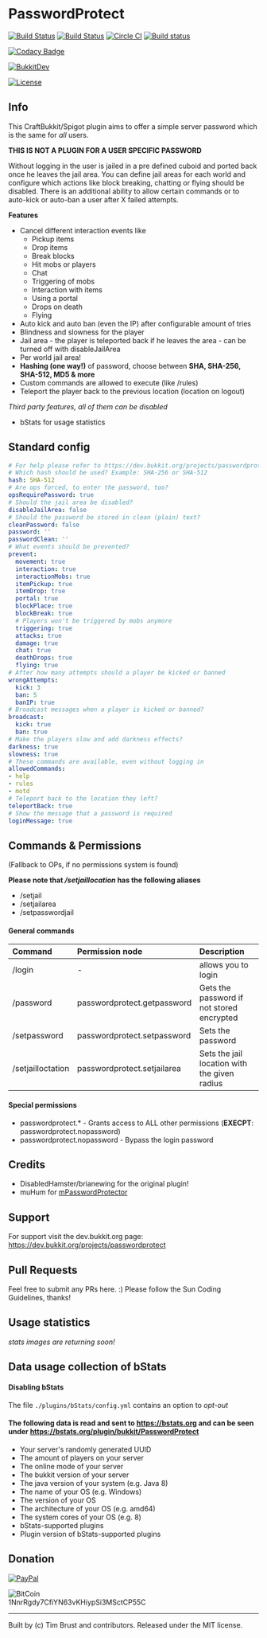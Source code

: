 # PasswordProtect
[![Build Status](https://ci.dustplanet.de/job/PasswordProtect/badge/icon)](https://ci.dustplanet.de/job/PasswordProtect/)
[![Build Status](https://travis-ci.org/timbru31/PasswordProtect.svg?branch=master)](https://travis-ci.org/timbru31/PasswordProtect)
[![Circle CI](https://img.shields.io/circleci/project/timbru31/PasswordProtect.svg)](https://circleci.com/gh/timbru31/PasswordProtect)
[![Build status](https://ci.appveyor.com/api/projects/status/alqexsstuby24650?svg=true)](https://ci.appveyor.com/project/timbru31/passwordprotect)

[![Codacy Badge](https://api.codacy.com/project/badge/Grade/c44d903ca5124d3c8b3278070c0eb704)](https://www.codacy.com/app/timbru31/PasswordProtect?utm_source=github.com&utm_medium=referral&utm_content=timbru31/PasswordProtect&utm_campaign=badger)

[![BukkitDev](https://img.shields.io/badge/BukkitDev-v1.3.1-orange.svg)](https://dev.bukkit.org/projects/passwordprotect)

[![License](https://img.shields.io/badge/License-MIT-blue.svg)](LICENSE)

## Info
This CraftBukkit/Spigot plugin aims to offer a simple server password which is the same for _all_ users.

**THIS IS NOT A PLUGIN FOR A USER SPECIFIC PASSWORD**

Without logging in the user is jailed in a pre defined cuboid and ported back once he leaves the jail area.
You can define jail areas for each world and configure which actions like block breaking, chatting or flying should be disabled.
There is an additional ability to allow certain commands or to auto-kick or auto-ban a user after X failed attempts.

**Features**
* Cancel different interaction events like
  * Pickup items
  * Drop items
  * Break blocks
  * Hit mobs or players
  * Chat
  * Triggering of mobs
  * Interaction with items
  * Using a portal
  * Drops on death
  * Flying
* Auto kick and auto ban (even the IP) after configurable amount of tries
* Blindness and slowness for the player
* Jail area - the player is teleported back if he leaves the area - can be turned off with disableJailArea
* Per world jail area!
* **Hashing (one way!)** of password, choose between **SHA, SHA-256, SHA-512, MD5 & more**
* Custom commands are allowed to execute (like /rules)
* Teleport the player back to the previous location (location on logout)

*Third party features, all of them can be disabled*
* bStats for usage statistics

## Standard config
```yaml
# For help please refer to https://dev.bukkit.org/projects/passwordprotect
# Which hash should be used? Example: SHA-256 or SHA-512
hash: SHA-512
# Are ops forced, to enter the password, too?
opsRequirePassword: true
# Should the jail area be disabled?
disableJailArea: false
# Should the password be stored in clean (plain) text?
cleanPassword: false
password: ''
passwordClean: ''
# What events should be prevented?
prevent:
  movement: true
  interaction: true
  interactionMobs: true
  itemPickup: true
  itemDrop: true
  portal: true
  blockPlace: true
  blockBreak: true
  # Players won't be triggered by mobs anymore
  triggering: true
  attacks: true
  damage: true
  chat: true
  deathDrops: true
  flying: true
# After how many attempts should a player be kicked or banned
wrongAttempts:
  kick: 3
  ban: 5
  banIP: true
# Broadcast messages when a player is kicked or banned?
broadcast:
  kick: true
  ban: true
# Make the players slow and add darkness effects?
darkness: true
slowness: true
# These commands are available, even without logging in
allowedCommands:
- help
- rules
- motd
# Teleport back to the location they left?
teleportBack: true
# Show the message that a password is required
loginMessage: true
```

## Commands & Permissions
(Fallback to OPs, if no permissions system is found)

**Please note that _/setjaillocation_ has the following aliases**
* /setjail
* /setjailarea
* /setpasswordjail

#### General commands
| Command                    | Permission node             | Description                                  |
|:---------------------------|:----------------------------|:---------------------------------------------|
| /login <password>          | -                           | allows you to login                          |
| /password                  | passwordprotect.getpassword | Gets the password if not stored encrypted    |
| /setpassword <xyz>         | passwordprotect.setpassword | Sets the password                            |
| /setjailloctation <radius> | passwordprotect.setjailarea | Sets the jail location with the given radius |

#### Special permissions
* passwordprotect.* - Grants access to ALL other permissions (**EXECPT**: passwordprotect.nopassword)
* passwordprotect.nopassword - Bypass the login password

## Credits
* DisabledHamster/brianewing for the original plugin!
* muHum for [mPasswordProtector](https://github.com/muHum/mPasswordProtector)

## Support
For support visit the dev.bukkit.org page: https://dev.bukkit.org/projects/passwordprotect

## Pull Requests
Feel free to submit any PRs here. :)
Please follow the Sun Coding Guidelines, thanks!

## Usage statistics
_stats images are returning soon!_

## Data usage collection of bStats

#### Disabling bStats
The file `./plugins/bStats/config.yml` contains an option to *opt-out*

#### The following data is **read and sent** to https://bstats.org and can be seen under https://bstats.org/plugin/bukkit/PasswordProtect
* Your server's randomly generated UUID
* The amount of players on your server
* The online mode of your server
* The bukkit version of your server
* The java version of your system (e.g. Java 8)
* The name of your OS (e.g. Windows)
* The version of your OS
* The architecture of your OS (e.g. amd64)
* The system cores of your OS (e.g. 8)
* bStats-supported plugins
* Plugin version of bStats-supported plugins

## Donation
[![PayPal](https://www.paypalobjects.com/en_US/i/btn/btn_donateCC_LG.gif "Donation via PayPal")](https://www.paypal.com/cgi-bin/webscr?cmd=_s-xclick&hosted_button_id=T9TEV7Q88B9M2)

![BitCoin](https://dustplanet.de/wp-content/uploads/2015/01/bitcoin-logo-plain.png "Donation via BitCoins")  
1NnrRgdy7CfiYN63vKHiypSi3MSctCP55C


---
Built by (c) Tim Brust and contributors. Released under the MIT license.